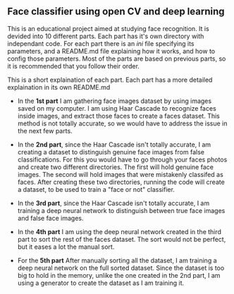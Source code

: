 ## Face classifier using open CV and deep learning

This is an educational project aimed at studying face recognition.
It is devided into 10 different parts.
Each part has it's own directory with independant code. 
For each part there is an *ini* file specifying its parameters, and a README.md file explaining how it works, and how to config those parameters. Most of the parts are based on previous parts, so it is recommended that you follow their order.

This is a short explaination of each part. Each part has a more detailed explaination in its own README.md 

* In the **1st part** I am gathering face images dataset by using images saved on my computer.
I am using Haar Cascade to recognize faces inside images, and extract those faces to create a faces dataset. This method is not totally accurate, so we would have to address the issue in the next few parts. 

* In the **2nd part**, since the Haar Cascade isn't totally accurate, I am creating a dataset to distinguish genuine face images from false classifications. For this you would have to go through your faces photos and create two different directories. The first will hold genuine face images. The second will hold images that were mistakenly classifed as faces. After creating these two directories, running the code will create a dataset, to be used to train a "face or not" classifier.

* In the **3rd part**, since the Haar Cascade isn't totally accurate, I am training a deep neural network to distinguish
between true face images and false face images.

* In the **4th part** I am using the deep neural network created in the third part to sort the rest of the faces dataset. The sort would not be perfect, but it eases a lot the manual sort.

* For the **5th part** After manually sorting all the dataset, I am training a deep neural network on the full sorted dataset. Since the dataset is too big to hold in the memory, unlike the one created in the 2nd part, I am using a generator to create the dataset as I am training it.
